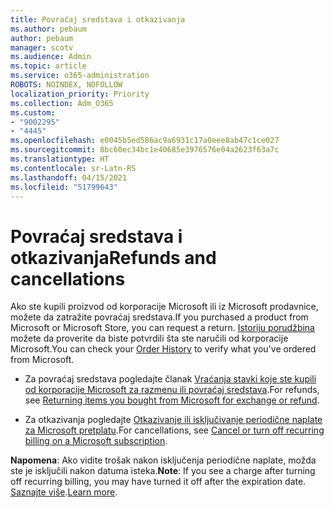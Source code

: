 ```yaml
---
title: Povraćaj sredstava i otkazivanja
ms.author: pebaum
author: pebaum
manager: scotv
ms.audience: Admin
ms.topic: article
ms.service: o365-administration
ROBOTS: NOINDEX, NOFOLLOW
localization_priority: Priority
ms.collection: Adm_O365
ms.custom:
- "9002295"
- "4445"
ms.openlocfilehash: e0045b5ed586ac9a6931c17a0eee8ab47c1ce027
ms.sourcegitcommit: 8bc60ec34bc1e40685e3976576e04a2623f63a7c
ms.translationtype: HT
ms.contentlocale: sr-Latn-RS
ms.lasthandoff: 04/15/2021
ms.locfileid: "51799643"
---
```

# <a name="refunds-and-cancellations"></a><span data-ttu-id="fa30b-102">Povraćaj sredstava i otkazivanja</span><span class="sxs-lookup"><span data-stu-id="fa30b-102">Refunds and cancellations</span></span>

<span data-ttu-id="fa30b-103">Ako ste kupili proizvod od korporacije Microsoft ili iz Microsoft prodavnice, možete da zatražite povraćaj sredstava.</span><span class="sxs-lookup"><span data-stu-id="fa30b-103">If you purchased a product from Microsoft or Microsoft Store, you can request a return.</span></span> <span data-ttu-id="fa30b-104">[Istoriju porudžbina](https://account.microsoft.com/billing/orders/) možete da proverite da biste potvrdili šta ste naručili od korporacije Microsoft.</span><span class="sxs-lookup"><span data-stu-id="fa30b-104">You can check your [Order History](https://account.microsoft.com/billing/orders/) to verify what you've ordered from Microsoft.</span></span> 

- <span data-ttu-id="fa30b-105">Za povraćaj sredstava pogledajte članak [Vraćanja stavki koje ste kupili od korporacije Microsoft za razmenu ili povraćaj sredstava](https://support.microsoft.com/help/10558).</span><span class="sxs-lookup"><span data-stu-id="fa30b-105">For refunds, see [Returning items you bought from Microsoft for exchange or refund](https://support.microsoft.com/help/10558).</span></span>

- <span data-ttu-id="fa30b-106">Za otkazivanja pogledajte [Otkazivanje ili isključivanje periodične naplate za Microsoft pretplatu](https://support.microsoft.com/help/4027815).</span><span class="sxs-lookup"><span data-stu-id="fa30b-106">For cancellations, see [Cancel or turn off recurring billing on a Microsoft subscription](https://support.microsoft.com/help/4027815).</span></span>

<span data-ttu-id="fa30b-107">**Napomena**: Ako vidite trošak nakon isključenja periodične naplate, možda ste je isključili nakon datuma isteka.</span><span class="sxs-lookup"><span data-stu-id="fa30b-107">**Note**: If you see a charge after turning off recurring billing, you may have turned it off after the expiration date.</span></span> <span data-ttu-id="fa30b-108">[Saznajte više](https://support.microsoft.com/help/10640).</span><span class="sxs-lookup"><span data-stu-id="fa30b-108">[Learn more](https://support.microsoft.com/help/10640).</span></span> 